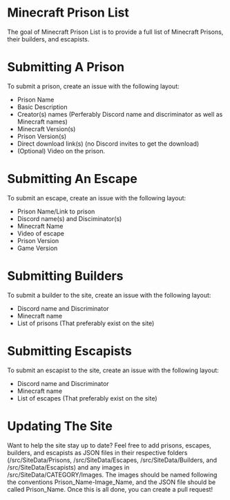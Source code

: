 # Minecraft Prison List

The goal of Minecraft Prison List is to provide a full list of Minecraft Prisons, their builders, and escapists.

# Submitting A Prison

To submit a prison, create an issue with the following layout:

- Prison Name
- Basic Description
- Creator(s) names (Perferably Discord name and discriminator as well as Minecraft names)
- Minecraft Version(s)
- Prison Version(s)
- Direct download link(s) (no Discord invites to get the download)
- (Optional) Video on the prison.

# Submitting An Escape

To submit an escape, create an issue with the following layout:

- Prison Name/Link to prison
- Discord name(s) and Disciminator(s)
- Minecraft Name
- Video of escape
- Prison Version
- Game Version

# Submitting Builders

To submit a builder to the site, create an issue with the following layout:

- Discord name and Discriminator
- Minecraft name
- List of prisons (That preferably exist on the site)

# Submitting Escapists

To submit an escapist to the site, create an issue with the following layout:

- Discord name and Discriminator
- Minecraft name
- List of escapes (That preferably exist on the site)

# Updating The Site

Want to help the site stay up to date? Feel free to add prisons, escapes, builders, and escapists as JSON files in their respective folders (/src/SiteData/Prisons, /src/SiteData/Escapes, /src/SiteData/Builders, and /src/SiteData/Escapists) and any images in /src/SiteData/CATEGORY/Images. The images should be named following the conventions Prison_Name-Image_Name, and the JSON file should be called Prison_Name. Once this is all done, you can create a pull request!
